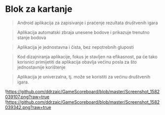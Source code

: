 # Blok za kartanje

>Android aplikacija za zapisivanje i praćenje rezultata društvenih igara

>Aplikacija automatski zbraja unesene bodove i prikazuje trenutno stanje bodova

>Aplikacija je jednostavna i čista, bez nepotrebnih gluposti

>Kod dizajniranja aplikacije, fokus je stavljen na efikasnost, pa će tako korisnici primijetiti da aplikacija obavlja većinu posla za što jednostavnije korištenje

>Aplikacija je univerzalna, tj. može se koristiti za većinu društvenih igara.

!https://github.com/ddrzaic/GameScoreboard/blob/master/Screenshot_1582039107.png?raw=true
!https://github.com/ddrzaic/GameScoreboard/blob/master/Screenshot_1582039342.png?raw=true


